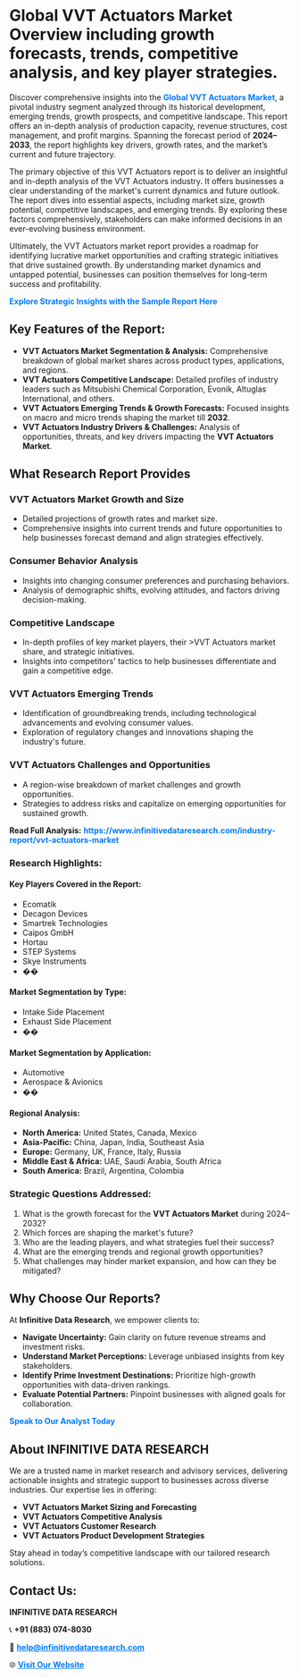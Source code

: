 <h1>Global VVT Actuators Market Overview including growth forecasts, trends, competitive analysis, and key player strategies.</h1>
<p>
Discover comprehensive insights into the 
<a href="https://www.infinitivedataresearch.com/industry-report/vvt-actuators-market" rel="dofollow" style="color: #007BFF; text-decoration: none;"><strong>Global VVT Actuators Market</strong></a>, a pivotal industry segment analyzed through its historical development, emerging trends, growth prospects, and competitive landscape. This report offers an in-depth analysis of production capacity, revenue structures, cost management, and profit margins. Spanning the forecast period of <strong>2024–2033</strong>, the report highlights key drivers, growth rates, and the market’s current and future trajectory.
</p>
<p>
The primary objective of this VVT Actuators report is to deliver an insightful and in-depth analysis of the VVT Actuators industry. It offers businesses a clear understanding of the market's current dynamics and future outlook. The report dives into essential aspects, including market size, growth potential, competitive landscapes, and emerging trends. By exploring these factors comprehensively, stakeholders can make informed decisions in an ever-evolving business environment.
</p>
<p>
Ultimately, the VVT Actuators market report provides a roadmap for identifying lucrative market opportunities and crafting strategic initiatives that drive sustained growth. By understanding market dynamics and untapped potential, businesses can position themselves for long-term success and profitability.
</p>
<p>
<a href="https://www.infinitivedataresearch.com/request-sample/reportId=109592" style="color: #007BFF; text-decoration: none;"><strong>Explore Strategic Insights with the Sample Report Here</strong></a>
</p>

<h2>Key Features of the Report:</h2>
<ul>
<li><strong>VVT Actuators Market Segmentation & Analysis:</strong> Comprehensive breakdown of global market shares across product types, applications, and regions.</li>
<li><strong>VVT Actuators Competitive Landscape:</strong> Detailed profiles of industry leaders such as Mitsubishi Chemical Corporation, Evonik, Altuglas International, and others.</li>
<li><strong>VVT Actuators Emerging Trends & Growth Forecasts:</strong> Focused insights on macro and micro trends shaping the market till <strong>2032</strong>.</li>
<li><strong>VVT Actuators Industry Drivers & Challenges:</strong> Analysis of opportunities, threats, and key drivers impacting the <strong>VVT Actuators Market</strong>.</li>
</ul>

<h2>What Research Report Provides</h2>
<h3>VVT Actuators Market Growth and Size</h3>
<ul>
<li>Detailed projections of growth rates and market size.</li>
<li>Comprehensive insights into current trends and future opportunities to help businesses forecast demand and align strategies effectively.</li>
</ul>

<h3>Consumer Behavior Analysis</h3>
<ul>
<li>Insights into changing consumer preferences and purchasing behaviors.</li>
<li>Analysis of demographic shifts, evolving attitudes, and factors driving decision-making.</li>
</ul>

<h3>Competitive Landscape</h3>
<ul>
<li>In-depth profiles of key market players, their >VVT Actuators market share, and strategic initiatives.</li>
<li>Insights into competitors' tactics to help businesses differentiate and gain a competitive edge.</li>
</ul>

<h3>VVT Actuators Emerging Trends</h3>
<ul>
<li>Identification of groundbreaking trends, including technological advancements and evolving consumer values.</li>
<li>Exploration of regulatory changes and innovations shaping the industry's future.</li>
</ul>

<h3>VVT Actuators Challenges and Opportunities</h3>
<ul>
<li>A region-wise breakdown of market challenges and growth opportunities.</li>
<li>Strategies to address risks and capitalize on emerging opportunities for sustained growth.</li>
</ul>
<p><strong>Read Full Analysis:</strong> <a href="https://www.infinitivedataresearch.com/industry-report/vvt-actuators-market" rel="dofollow" style="color: #007BFF; text-decoration: none;"><strong>https://www.infinitivedataresearch.com/industry-report/vvt-actuators-market</strong></a></p>
<h3>Research Highlights:</h3>
<h4>Key Players Covered in the Report:</h4>
<ul><li>Ecomatik</li><li>Decagon Devices</li><li>Smartrek Technologies</li><li>Caipos GmbH</li><li>Hortau</li><li>STEP Systems</li><li>Skye Instruments</li><li>��</li></ul>
<h4>Market Segmentation by Type:</h4>
<ul><li>Intake Side Placement</li><li>Exhaust Side Placement</li><li>��</li></ul>
<h4>Market Segmentation by Application:</h4>
<ul><li>Automotive</li><li>Aerospace &amp; Avionics</li><li>��</li></ul>

<h4>Regional Analysis:</h4>
<ul>
<li><strong>North America:</strong> United States, Canada, Mexico</li>
<li><strong>Asia-Pacific:</strong> China, Japan, India, Southeast Asia</li>
<li><strong>Europe:</strong> Germany, UK, France, Italy, Russia</li>
<li><strong>Middle East & Africa:</strong> UAE, Saudi Arabia, South Africa</li>
<li><strong>South America:</strong> Brazil, Argentina, Colombia</li>
</ul>

<h3>Strategic Questions Addressed:</h3>
<ol>
<li>What is the growth forecast for the <strong>VVT Actuators Market</strong> during 2024–2032?</li>
<li>Which forces are shaping the market's future?</li>
<li>Who are the leading players, and what strategies fuel their success?</li>
<li>What are the emerging trends and regional growth opportunities?</li>
<li>What challenges may hinder market expansion, and how can they be mitigated?</li>
</ol>

<h2>Why Choose Our Reports?</h2>
<p>At <strong>Infinitive Data Research</strong>, we empower clients to:</p>
<ul>
<li><strong>Navigate Uncertainty:</strong> Gain clarity on future revenue streams and investment risks.</li>
<li><strong>Understand Market Perceptions:</strong> Leverage unbiased insights from key stakeholders.</li>
<li><strong>Identify Prime Investment Destinations:</strong> Prioritize high-growth opportunities with data-driven rankings.</li>
<li><strong>Evaluate Potential Partners:</strong> Pinpoint businesses with aligned goals for collaboration.</li>
</ul>
<p><a href="https://www.infinitivedataresearch.com/industry-report/vvt-actuators-market" rel="dofollow" style="color: #007BFF; text-decoration: none;"><strong>Speak to Our Analyst Today</strong></a></p>

<h2>About INFINITIVE DATA RESEARCH</h2>
<p>We are a trusted name in market research and advisory services, delivering actionable insights and strategic support to businesses across diverse industries. Our expertise lies in offering:</p>
<ul>
<li><strong>VVT Actuators Market Sizing and Forecasting</strong></li>
<li><strong>VVT Actuators Competitive Analysis</strong></li>
<li><strong>VVT Actuators Customer Research</strong></li>
<li><strong>VVT Actuators Product Development Strategies</strong></li>
</ul>
<p>Stay ahead in today’s competitive landscape with our tailored research solutions.</p>

<h2>Contact Us:</h2>
<p><strong>INFINITIVE DATA RESEARCH</strong></p>
<p>📞 <strong>+91 (883) 074-8030</strong></p>
<p>📧 <strong><a href="mailto:help@infinitivedataresearch.com" style="color: #007BFF;">help@infinitivedataresearch.com</a></strong></p>
<p>🌐 <strong><a href="https://www.infinitivedataresearch.com" rel="dofollow" style="color: #007BFF;">Visit Our Website</a></strong></p>
